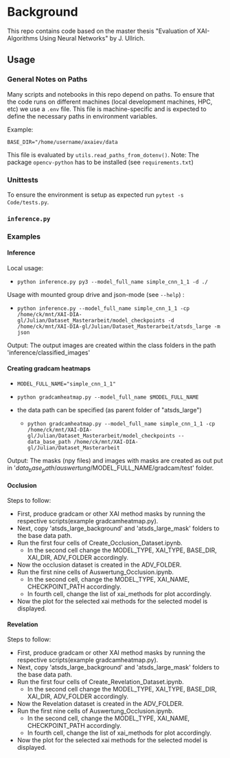 # Background
This repo contains code based on the master thesis "Evaluation of XAI-Algorithms Using Neural Networks" by J. Ullrich.


## Usage


### General Notes on Paths

Many scripts and notebooks in this repo depend on paths. To ensure that the code runs on different machines (local development machines, HPC, etc) we use a `.env` file. This file is machine-specific and is expected to define the necessary paths in environment variables.

Example:

```.env
BASE_DIR="/home/username/axaiev/data
```

This file is evaluated by `utils.read_paths_from_dotenv()`. Note: The package `opencv-python` has to be installed (see `requirements.txt`)


### Unittests

To ensure the environment is setup as expected run `pytest -s Code/tests.py`.

### `inference.py`

### Examples

#### Inference

Local usage:
- `python inference.py py3 --model_full_name simple_cnn_1_1 -d ./`

Usage with mounted group drive and json-mode (see `--help`) :
- `python inference.py --model_full_name simple_cnn_1_1 -cp /home/ck/mnt/XAI-DIA-gl/Julian/Dataset_Masterarbeit/model_checkpoints -d /home/ck/mnt/XAI-DIA-gl/Julian/Dataset_Masterarbeit/atsds_large -m json`

Output:
The output images are created within the class folders in the path 'inference/classified_images'


#### Creating gradcam heatmaps

- `MODEL_FULL_NAME="simple_cnn_1_1"`
- `python gradcamheatmap.py --model_full_name $MODEL_FULL_NAME`

-  the data path can be specified (as parent folder of "atsds_large")
    - `python gradcamheatmap.py --model_full_name simple_cnn_1_1 -cp /home/ck/mnt/XAI-DIA-gl/Julian/Dataset_Masterarbeit/model_checkpoints --data_base_path /home/ck/mnt/XAI-DIA-gl/Julian/Dataset_Masterarbeit`

Output:
The masks (npy files) and images with masks are created as out put in '$data_base_path/auswertung/$MODEL_FULL_NAME/gradcam/test' folder.

#### Occlusion

Steps to follow:
- First, produce gradcam or other XAI method masks by running the respective scripts(example gradcamheatmap.py).
- Next, copy 'atsds_large_background' and 'atsds_large_mask' folders to the base data path.
- Run the first four cells of Create_Occlusion_Dataset.ipynb.
    -  In the second cell change the MODEL_TYPE, XAI_TYPE, BASE_DIR, XAI_DIR, ADV_FOLDER accordingly.
- Now the occlusion dataset is created in the ADV_FOLDER.
- Run the first nine cells of Auswertung_Occlusion.ipynb.
    -  In the second cell, change the MODEL_TYPE, XAI_NAME, CHECKPOINT_PATH accordingly.
    -  In fourth cell, change the list of xai_methods for plot accordingly.
- Now the plot for the selected xai methods for the selected model is displayed.

#### Revelation

Steps to follow:
- First, produce gradcam or other XAI method masks by running the respective scripts(example gradcamheatmap.py).
- Next, copy 'atsds_large_background' and 'atsds_large_mask' folders to the base data path.
- Run the first four cells of Create_Revelation_Dataset.ipynb.
    -  In the second cell change the MODEL_TYPE, XAI_TYPE, BASE_DIR, XAI_DIR, ADV_FOLDER accordingly.
- Now the Revelation dataset is created in the ADV_FOLDER.
- Run the first nine cells of Auswertung_Occlusion.ipynb.
    -  In the second cell, change the MODEL_TYPE, XAI_NAME, CHECKPOINT_PATH accordingly.
    -  In fourth cell, change the list of xai_methods for plot accordingly.
- Now the plot for the selected xai methods for the selected model is displayed.

